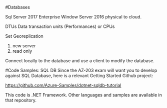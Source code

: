  #Databases

 Sql Server 2017 Enterprise Window Server 2016 physical to cloud.

DTUs
Data transaction units (Performances)
or
CPUs

Set Georeplication
1. new server
2. read only

Connect locally to the database and use a client to modify the database.

#Code Samples: SQL DB
Since the AZ-203 exam will want you to develop against SQL Database, here is a relevant Getting Started Github project:

https://github.com/Azure-Samples/dotnet-sqldb-tutorial

This code is .NET Framework. Other languages and samples are available in that repository.
